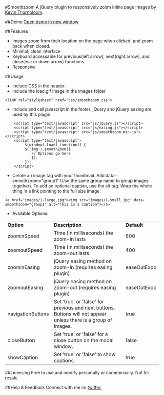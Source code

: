 #Smoothzoom
A jQuery plugin to responsively zoom inline page images by <a href="http://kthornbloom.com">Kevin Thornbloom</a>.

##Demo
<a href="http://kthornbloom.com/smoothzoom" target="_blank">Open demo in new window</a>

##Features

- Images zoom from their location on the page when clicked, and zoom back when closed. 
- Minimal, clean interface
- Keyboard accessable for previous(left arrow), next(right arrow), and close(esc or down arrow) functions.
- Responsive

##Usage
- Include CSS in the header.
- Include the load.gif image in the images folder

```
<link rel="stylesheet" href="css/smoothzoom.css">
```
- Include and call javascript in the footer. jQuery and jQuery easing are used by this plugin.

```
	<script type="text/javascript" src="js/jquery.js"></script>
	<script type="text/javascript" src="js/easing.js"></script>
	<script type="text/javascript" src="js/smoothzoom.min.js"></script>
	<script type="text/javascript">
		 $(window).load( function() {
		 $('img').smoothZoom({
        	// Options go here
        	});
		 });
	</script>

```
- Create an image tag with your thumbnail. Add data-smoothzoom="group1" (Use the same group name to group images together). To add an optional caption, use the alt tag. Wrap the whole thing in a link pointing to the full size image. 

```
<a href="images/1-large.jpg"><img src="images/1-small.jpg" data-smoothzoom="group1" alt="This is a caption"></a>
```
- Available Options:
<table class="rwd-table">
	<tbody><tr>
		<td><b>Option</b></td>
		<td><b>Description</b></td>
		<td><b>Default</b></td>
	</tr>
	<tr>
		<td>zoominSpeed</td>
		<td>Time (in milliseconds) the zoom-in lasts</td>
		<td>800</td>
	</tr>
	<tr>
		<td>zoomoutSpeed</td>
		<td>Time (in milliseconds) the zoom-out lasts</td>
		<td>400</td>
	</tr>
	<tr>
		<td>zoominEasing</td>
		<td>jQuery easing method on zoom-in (requires easing plugin)</td>
		<td>easeOutExpo</td>
	</tr>
	<tr>
		<td>zoomoutEasing</td>
		<td>jQuery easing method on zoom-out (requires easing plugin)</td>
		<td>easeOutExpo</td>
	</tr>
	<tr>
		<td>navigationButtons</td>
		<td>Set 'true' or 'false' for previous and next buttons. Buttons will not appear unless there is a group of images.</td>
		<td>true</td>
	</tr>
	<tr>
		<td>closeButton</td>
		<td>Set 'true' or 'false' for a close button on the modal window.</td>
		<td>false</td>
	</tr>
	<tr>
		<td>showCaption</td>
		<td>Set 'true' or 'false' to show captions.</td>
		<td>true</td>
	</tr>
</tbody></table>

##Licensing
Free to use and modify personally or commercially. Not for resale. 

##Help & Feedback
Connect with me on <a href="https://twitter.com/kthornbloom" target="_blank">twitter.</a>
